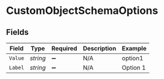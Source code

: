 # CustomObjectSchemaOptions


## Fields

| Field              | Type               | Required           | Description        | Example            |
| ------------------ | ------------------ | ------------------ | ------------------ | ------------------ |
| `Value`            | *string*           | :heavy_minus_sign: | N/A                | option1            |
| `Label`            | *string*           | :heavy_minus_sign: | N/A                | Option 1           |